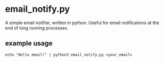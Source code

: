 # email\_notify.py

A simple email notifier, written in python. Useful for email notifications at the end of long
running processes.

## example usage

`echo "Hello email!" | python3 email_notify.py <your_email>`
